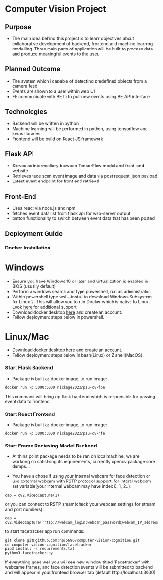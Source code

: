 # Computer Vision Project

## Purpose

- The main idea behind this project is to leanr objectives about collaborative development of backend, frontend and machine learning modelling. Three main parts of application will be built to process data and produce meaningful events to the user.   

## Planned Outcome

- The system which i capable of detecting predefined objects from a camera feed
- Events are shown to a user within web UI
- FE communicate with BE to to pull new events using BE API interface 

## Technologies

- Backend will be written in python
- Machine learning will be performed in python, using tensorflow and keras libraries 
- Frontend will be build on React JS framework


## Flask API
- Serves as intermediary between TensorFlow model and front-end website
- Retrieves face scan event image and data via post request, json payload
- Latest event endpoint for front end retrieval

## Front-End
- Uses react via node.js and npm
- fetches event data list from flask api for web-server output
- button functionality to switch between event data that has been posted

## Deployment Guide

### Docker Installation
 # Windows
 - Ensure you have Windows 10 or later and virtualization is enabled in BIOS (usually default)
 - Perform a windows search and type powershell, run as administrator.
 - Within powershell type wsl --install to download Windows Subsystem for Linux 2. This will allow you to run Docker which is native to Linux. Look [here](https://learn.microsoft.com/en-us/windows/wsl/install) for additional support
 - Download docker desktop [here](https://www.docker.com/products/docker-desktop/) and create an account.
 - Follow deployment steps below in powershell.

# Linux/Mac
 - Download docker desktop [here](https://www.docker.com/products/docker-desktop/) and create an account.
 - Follow deployment steps below in bash(Linux) or Z shell(MacOS).

### Start Flask Backend
- Package is built as docker image, to run image:
```
docker run -p 5000:5000 nickage2023/psu-cv-fbe 
```
This command will bring up flask backend which is responsible for passing event data to frontend. 

### Start React Frontend
- Package is built as docker image, to run image:
```
docker run -p 3000:3000 nickage2023/psu-cv-rfe 
```

### Start Frame Recieving Model Backend
- At thins point package needs to be ran on localmachine, we are workong on satisfying its requirements, currently opencv package core dumps...

- You have a chose if using your internal webcam for face detection or use external webcam with RSTP protocol support, for interal webcam set variable(your internal webcam may have index 0, 1, 2..):
```
cap = cv2.VideoCapture(1)
```

or you can connect to RSTP sream(check your webcam settings for stream and port numbers):
```
cap = cv2.VideoCapture('rtsp://webcam_login:webcan_password@webcam_IP_address:554/stream1')
```

to start facetracker app run commands:
```
git clone git@github.com:nps5696/computer-vision-cognition.git
cd computer-vision-cognition/facetracker
pip3 install -r requirements.txt
python3 facetracker.py 
```

If everything goes well you will see new window titled 'Facetracker' with webcame frames, and face detection events will be submitted to backend and will appear in your frontend browser tab (default http://localhost:3000) 
